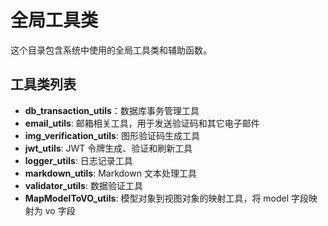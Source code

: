 # 全局工具类

这个目录包含系统中使用的全局工具类和辅助函数。

## 工具类列表

- **db_transaction_utils**：数据库事务管理工具
- **email_utils**: 邮箱相关工具，用于发送验证码和其它电子邮件
- **img_verification_utils**: 图形验证码生成工具
- **jwt_utils**: JWT 令牌生成、验证和刷新工具
- **logger_utils**: 日志记录工具
- **markdown_utils**: Markdown 文本处理工具
- **validator_utils**: 数据验证工具
- **MapModelToVO_utils**: 模型对象到视图对象的映射工具，将 model 字段映射为 vo 字段
